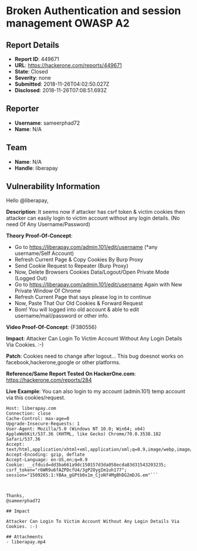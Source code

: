 # Broken Authentication and session management OWASP A2

## Report Details
- **Report ID**: 449671
- **URL**: https://hackerone.com/reports/449671
- **State**: Closed
- **Severity**: none
- **Submitted**: 2018-11-26T04:02:50.027Z
- **Disclosed**: 2018-11-26T07:08:51.693Z

## Reporter
- **Username**: sameerphad72
- **Name**: N/A

## Team
- **Name**: N/A
- **Handle**: liberapay

## Vulnerability Information
Hello @liberapay,

**Description**:
It seems now if attacker has csrf token & victim cookies then attacker can easily login to victim account without any login details. (No need Of Any Username/Password)

**Theory Proof-Of-Concept**:
- Go to https://liberapay.com/admin.101/edit/username (*any username/Self Account)
- Refresh Current Page & Copy Cookies By Burp Proxy
- Send Cookie Request to Repeater (Burp Proxy)
- Now, Delete Browsers Cookies Data/Logout/Open Private Mode (Logged Out)
- Go to https://liberapay.com/admin.101/edit/username Again with New Private Window Of Chrome 
- Refresh Current Page that says please log in to continue
- Now, Paste That Our Old Cookies & Forward Request
- Bom! You will logged into old account & able to edit username/mail/password or other info.

**Video Proof-Of-Concept**:
{F380556}

**Impact**:
Attacker Can Login To Victim Account Without Any Login Details Via Cookies. :-)

**Patch**:
Cookies need to change after logout... This bug doesnot works on facebook,hackerone,google or other platforms.

**Reference/Same Report Tested On HackerOne.com**:
https://hackerone.com/reports/284

**Live Example**:
You can also login to my account (admin.101) temp account via this cookies/request.
```GET /admin.101/edit/username HTTP/1.1
Host: liberapay.com
Connection: close
Cache-Control: max-age=0
Upgrade-Insecure-Requests: 1
User-Agent: Mozilla/5.0 (Windows NT 10.0; Win64; x64) AppleWebKit/537.36 (KHTML, like Gecko) Chrome/70.0.3538.102 Safari/537.36
Accept: text/html,application/xhtml+xml,application/xml;q=0.9,image/webp,image/apng,*/*;q=0.8
Accept-Encoding: gzip, deflate
Accept-Language: en-US,en;q=0.9
Cookie: __cfduid=dd3ba661a9dc150157d3da058ecda83d31543203235; csrf_token="r6WR9u6fAZPDcfU4/3gP2OygIm1uh177"; session="1509265:1:YBAa_gGPtb0x1m_CjoNf4MgBhDG2mDJG.em"```



Thanks,
@sameerphad72

## Impact

Attacker Can Login To Victim Account Without Any Login Details Via Cookies. :-)

## Attachments
- liberapay.mp4
